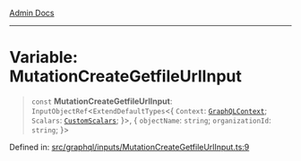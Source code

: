 [Admin Docs](/)

***

# Variable: MutationCreateGetfileUrlInput

> `const` **MutationCreateGetfileUrlInput**: `InputObjectRef`\<`ExtendDefaultTypes`\<\{ `Context`: [`GraphQLContext`](../../../context/type-aliases/GraphQLContext.md); `Scalars`: [`CustomScalars`](../../../scalars/type-aliases/CustomScalars.md); \}\>, \{ `objectName`: `string`; `organizationId`: `string`; \}\>

Defined in: [src/graphql/inputs/MutationCreateGetfileUrlInput.ts:9](https://github.com/PurnenduMIshra129th/talawa-api/blob/6dd1cb0af1891b88aa61534ec8a6180536cd264f/src/graphql/inputs/MutationCreateGetfileUrlInput.ts#L9)
